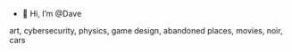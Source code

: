 - 👋 Hi, I’m @Dave

art, cybersecurity, physics, game design, abandoned places, movies, noir, cars


<!---
DavidScottWorks/DavidScottWorks is a ✨ special ✨ repository because its `README.md` (this file) appears on your GitHub profile.
You can click the Preview link to take a look at your changes.
--->
